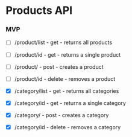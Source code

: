 # Products API

### MVP

-   [ ] /product/list - get - returns all products
-   [ ] /product/id - get - returns a single product
-   [ ] /product/ - post - creates a product
-   [ ] /product/id - delete - removes a product

-   [x] /category/list - get - returns all categories
-   [x] /category/id - get - returns a single category
-   [x] /category/ - post - creates a category
-   [x] /category/id - delete - removes a category
